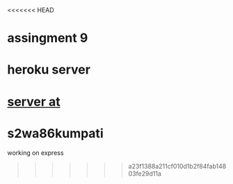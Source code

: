 <<<<<<< HEAD
# assingment 9
# heroku server
[server at](https://s2wa86kumpati.herokuapp.com/)
=======
# s2wa86kumpati
working on express
>>>>>>> a23f1388a211cf010d1b2f84fab14803fe29d11a
